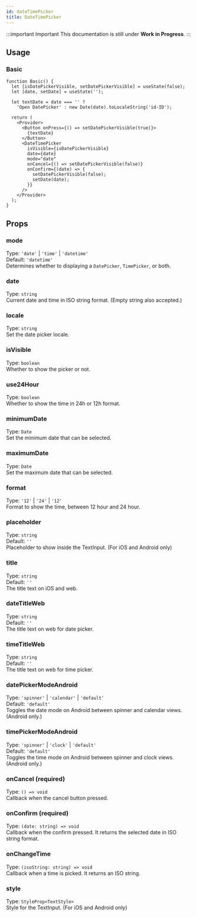 ```yaml
---
id: dateTimePicker 
title: DateTimePicker 
---
```


:::important Important 
This documentation is still under **Work in Progress**.
:::

## Usage 

### Basic

```tsx live
function Basic() {
  let [isDatePickerVisible, setDatePickerVisible] = useState(false);
  let [date, setDate] = useState('');

  let textDate = date === '' ? 
    'Open DatePicker' : new Date(date).toLocaleString('id-ID');

  return (
    <Provider>
      <Button onPress={() => setDatePickerVisible(true)}>
        {textDate}
      </Button>
      <DateTimePicker
        isVisible={isDatePickerVisible}
        date={date}
        mode="date"
        onCancel={() => setDatePickerVisible(false)}
        onConfirm={(date) => {
          setDatePickerVisible(false);
          setDate(date);
        }}
      />
    </Provider>
  );
}
```

## Props

### mode

Type: `'date'` | `'time'` | `'datetime'`  
Default: `'datetime'`  
Determines whether to displaying a `DatePicker`, `TimePicker`, or both.

### date

Type: `string`  
Current date and time in ISO string format. (Empty string also accepted.)

### locale

Type: `string`  
Set the date picker locale.

### isVisible

Type: `boolean`  
Whether to show the picker or not.

### use24Hour

Type: `boolean`  
Whether to show the time in 24h or 12h format.

### minimumDate

Type: `Date`   
Set the minimum date that can be selected.

### maximumDate

Type: `Date`  
Set the maximum date that can be selected.

### format

Type: `'12'` | `'24'` | `'12'`  
Format to show the time, between 12 hour and 24 hour.

### placeholder 

Type: `string`  
Default: `''`  
Placeholder to show inside the TextInput. (For iOS and Android only)

### title 

Type: `string`  
Default: `''`  
The title text on iOS and web.

### dateTitleWeb 

Type: `string`  
Default: `''`  
The title text on web for date picker.

### timeTitleWeb

Type: `string`  
Default: `''`  
The title text on web for time picker.

### datePickerModeAndroid 

Type: `'spinner'` | `'calendar'` | `'default'`  
Default: `'default'`  
Toggles the date mode on Android between spinner and calendar views. (Android only.)

### timePickerModeAndroid 

Type: `'spinner'` | `'clock'` | `'default'`  
Default: `'default'`  
Toggles the time mode on Android between spinner and clock views. (Android only.)

### onCancel (required)

Type: `() => void`  
Callback when the cancel button pressed.

### onConfirm (required)

Type: `(date: string) => void`  
Callback when the confirm pressed. It returns the selected date in ISO string format.

### onChangeTime

Type: `(isoString: string) => void`  
Callback when a time is picked. It returns an ISO string.

### style 

Type: `StyleProp<TextStyle>`  
Style for the TextInput. (For iOS and Android only)

